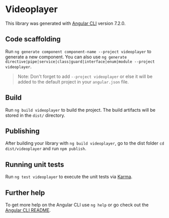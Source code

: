 # Videoplayer

This library was generated with [Angular CLI](https://github.com/angular/angular-cli) version 7.2.0.

## Code scaffolding

Run `ng generate component component-name --project videoplayer` to generate a new component. You can also use `ng generate directive|pipe|service|class|guard|interface|enum|module --project videoplayer`.

> Note: Don't forget to add `--project videoplayer` or else it will be added to the default project in your `angular.json` file.

## Build

Run `ng build videoplayer` to build the project. The build artifacts will be stored in the `dist/` directory.

## Publishing

After building your library with `ng build videoplayer`, go to the dist folder `cd dist/videoplayer` and run `npm publish`.

## Running unit tests

Run `ng test videoplayer` to execute the unit tests via [Karma](https://karma-runner.github.io).

## Further help

To get more help on the Angular CLI use `ng help` or go check out the [Angular CLI README](https://github.com/angular/angular-cli/blob/master/README.md).
